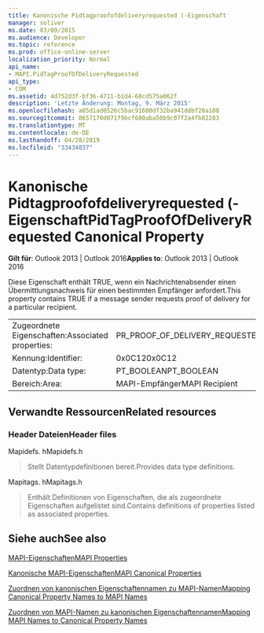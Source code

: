 ```yaml
---
title: Kanonische Pidtagproofofdeliveryrequested (-Eigenschaft
manager: soliver
ms.date: 03/09/2015
ms.audience: Developer
ms.topic: reference
ms.prod: office-online-server
localization_priority: Normal
api_name:
- MAPI.PidTagProofOfDeliveryRequested
api_type:
- COM
ms.assetid: 4d752d3f-bf36-4711-b1d4-68cd575a062f
description: 'Letzte Änderung: Montag, 9. März 2015'
ms.openlocfilehash: a85d1ad0526c5bac91600df32ba941ddbf28a188
ms.sourcegitcommit: 8657170d071f9bcf680aba50b9c07f2a4fb82283
ms.translationtype: MT
ms.contentlocale: de-DE
ms.lasthandoff: 04/28/2019
ms.locfileid: "33434837"
---
```

# <a name="pidtagproofofdeliveryrequested-canonical-property"></a><span data-ttu-id="4c651-103">Kanonische Pidtagproofofdeliveryrequested (-Eigenschaft</span><span class="sxs-lookup"><span data-stu-id="4c651-103">PidTagProofOfDeliveryRequested Canonical Property</span></span>

  
  
<span data-ttu-id="4c651-104">**Gilt für**: Outlook 2013 | Outlook 2016</span><span class="sxs-lookup"><span data-stu-id="4c651-104">**Applies to**: Outlook 2013 | Outlook 2016</span></span> 
  
<span data-ttu-id="4c651-105">Diese Eigenschaft enthält TRUE, wenn ein Nachrichtenabsender einen Übermittlungsnachweis für einen bestimmten Empfänger anfordert.</span><span class="sxs-lookup"><span data-stu-id="4c651-105">This property contains TRUE if a message sender requests proof of delivery for a particular recipient.</span></span>
  
|||
|:-----|:-----|
|<span data-ttu-id="4c651-106">Zugeordnete Eigenschaften:</span><span class="sxs-lookup"><span data-stu-id="4c651-106">Associated properties:</span></span>  <br/> |<span data-ttu-id="4c651-107">PR_PROOF_OF_DELIVERY_REQUESTED</span><span class="sxs-lookup"><span data-stu-id="4c651-107">PR_PROOF_OF_DELIVERY_REQUESTED</span></span>  <br/> |
|<span data-ttu-id="4c651-108">Kennung:</span><span class="sxs-lookup"><span data-stu-id="4c651-108">Identifier:</span></span>  <br/> |<span data-ttu-id="4c651-109">0x0C12</span><span class="sxs-lookup"><span data-stu-id="4c651-109">0x0C12</span></span>  <br/> |
|<span data-ttu-id="4c651-110">Datentyp:</span><span class="sxs-lookup"><span data-stu-id="4c651-110">Data type:</span></span>  <br/> |<span data-ttu-id="4c651-111">PT_BOOLEAN</span><span class="sxs-lookup"><span data-stu-id="4c651-111">PT_BOOLEAN</span></span>  <br/> |
|<span data-ttu-id="4c651-112">Bereich:</span><span class="sxs-lookup"><span data-stu-id="4c651-112">Area:</span></span>  <br/> |<span data-ttu-id="4c651-113">MAPI-Empfänger</span><span class="sxs-lookup"><span data-stu-id="4c651-113">MAPI Recipient</span></span>  <br/> |
   
## <a name="related-resources"></a><span data-ttu-id="4c651-114">Verwandte Ressourcen</span><span class="sxs-lookup"><span data-stu-id="4c651-114">Related resources</span></span>

### <a name="header-files"></a><span data-ttu-id="4c651-115">Header Dateien</span><span class="sxs-lookup"><span data-stu-id="4c651-115">Header files</span></span>

<span data-ttu-id="4c651-116">Mapidefs. h</span><span class="sxs-lookup"><span data-stu-id="4c651-116">Mapidefs.h</span></span>
  
> <span data-ttu-id="4c651-117">Stellt Datentypdefinitionen bereit.</span><span class="sxs-lookup"><span data-stu-id="4c651-117">Provides data type definitions.</span></span>
    
<span data-ttu-id="4c651-118">Mapitags. h</span><span class="sxs-lookup"><span data-stu-id="4c651-118">Mapitags.h</span></span>
  
> <span data-ttu-id="4c651-119">Enthält Definitionen von Eigenschaften, die als zugeordnete Eigenschaften aufgelistet sind.</span><span class="sxs-lookup"><span data-stu-id="4c651-119">Contains definitions of properties listed as associated properties.</span></span>
    
## <a name="see-also"></a><span data-ttu-id="4c651-120">Siehe auch</span><span class="sxs-lookup"><span data-stu-id="4c651-120">See also</span></span>



[<span data-ttu-id="4c651-121">MAPI-Eigenschaften</span><span class="sxs-lookup"><span data-stu-id="4c651-121">MAPI Properties</span></span>](mapi-properties.md)
  
[<span data-ttu-id="4c651-122">Kanonische MAPI-Eigenschaften</span><span class="sxs-lookup"><span data-stu-id="4c651-122">MAPI Canonical Properties</span></span>](mapi-canonical-properties.md)
  
[<span data-ttu-id="4c651-123">Zuordnen von kanonischen Eigenschaftennamen zu MAPI-Namen</span><span class="sxs-lookup"><span data-stu-id="4c651-123">Mapping Canonical Property Names to MAPI Names</span></span>](mapping-canonical-property-names-to-mapi-names.md)
  
[<span data-ttu-id="4c651-124">Zuordnen von MAPI-Namen zu kanonischen Eigenschaftennamen</span><span class="sxs-lookup"><span data-stu-id="4c651-124">Mapping MAPI Names to Canonical Property Names</span></span>](mapping-mapi-names-to-canonical-property-names.md)

